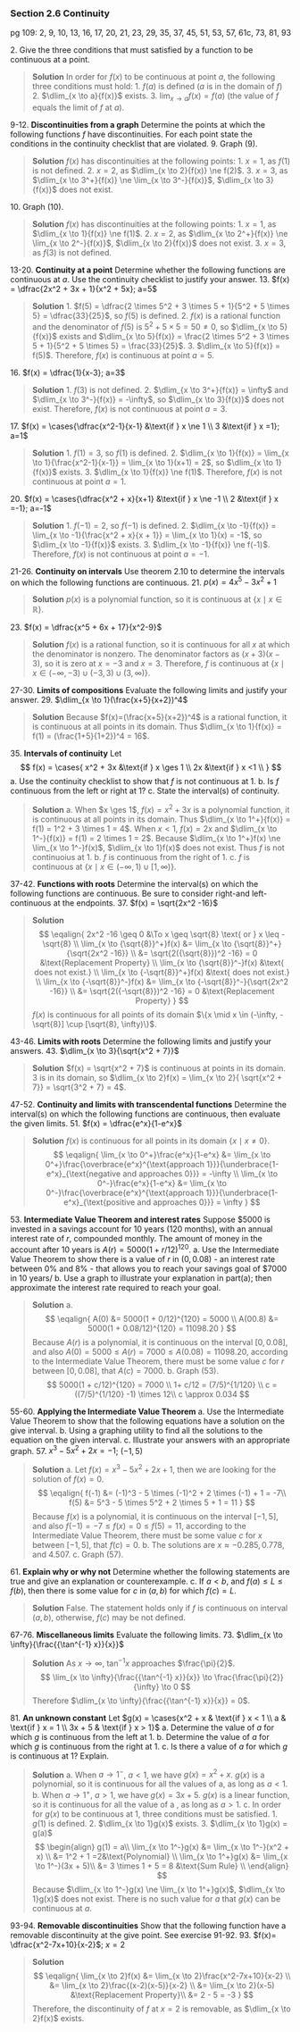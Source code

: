 ### Section 2.6 Continuity
pg 109: 2, 9, 10, 13, 16, 17, 20, 21, 23, 29, 35, 37, 45, 51, 53, 57, 61c, 73, 81, 93

2\. Give the three conditions that must satisfied by a function to be continuous at a point.
>**Solution**
In order for $f(x)$ to be continuous at point $a$, the following three conditions must hold:
1\. $f(a)$ is defined ($a$ is in the domain of $f$)
2\. $\dlim_{x \to a}{f(x)}$ exists.
3\. $\lim_{x \to a}{f(x)} = f(a)$ (the value of $f$ equals the limit of $f$ at $a$).

9-12\. **Discontinuities from a graph** Determine the points at which the following functions $f$ have discontinuities. For each point state the conditions in the continuity checklist that are violated.
9\. Graph (9).
>**Solution**
$f(x)$ has discontinuities at the following points:
1\. $x=1$, as $f(1)$ is not defined.
2\. $x=2$, as $\dlim_{x \to 2}{f(x)} \ne f(2)$.
3\. $x=3$, as $\dlim_{x \to 3^+}{f(x)} \ne \lim_{x \to 3^-}{f(x)}$, $\dlim_{x \to 3}{f(x)}$ does not exist.

10\. Graph (10).
>**Solution**
$f(x)$ has discontinuities at the following points:
1\. $x=1$, as $\dlim_{x \to 1}{f(x)} \ne f(1)$.
2\. $x=2$, as $\dlim_{x \to 2^+}{f(x)} \ne \lim_{x \to 2^-}{f(x)}$, $\dlim_{x \to 2}{f(x)}$ does not exist.
3\. $x=3$, as $f(3)$ is not defined.

13-20\. **Continuity at a point** Determine whether the following functions are continuous at $a$. Use the continuity checklist to justify your answer.
13\. $f(x) = \dfrac{2x^2 + 3x + 1}{x^2 + 5x}; a=5$
>**Solution**
1\. $f(5) = \dfrac{2 \times 5^2 + 3 \times 5 + 1}{5^2 + 5 \times 5} = \dfrac{33}{25}$, so $f(5)$ is defined.
2\. $f(x)$ is a rational function and the denominator of $f(5)$ is $5^2 + 5 \times 5 = 50 \ne 0$, so $\dlim_{x \to 5}{f(x)}$ exists and $\dlim_{x \to 5}{f(x)} = \frac{2 \times 5^2 + 3 \times 5 + 1}{5^2 + 5 \times 5} = \frac{33}{25}$.
3\. $\dlim_{x \to 5}{f(x)} = f(5)$.
Therefore, $f(x)$ is continuous at point $a=5$.

16\. $f(x) = \dfrac{1}{x-3}; a=3$
>**Solution**
1\. $f(3)$ is not defined.
2\. $\dlim_{x \to 3^+}{f(x)} = \infty$ and $\dlim_{x \to 3^-}{f(x)} = -\infty$, so $\dlim_{x \to 3}{f(x)}$ does not exist.
Therefore, $f(x)$ is not continuous at point $a=3$.

17\. $f(x) = \cases{\dfrac{x^2-1}{x-1} &\text{if } x \ne 1 \\ 3 &\text{if } x =1}; a=1$
>**Solution**
1\. $f(1) = 3$, so $f(1)$ is defined.
2\. $\dlim_{x \to 1}{f(x)} = \lim_{x \to 1}{\frac{x^2-1}{x-1}} = \lim_{x \to 1}(x+1) = 2$, so $\dlim_{x \to 1}{f(x)}$ exists.
3\. $\dlim_{x \to 1}{f(x)} \ne f(1)$.
Therefore, $f(x)$ is not continuous at point $a=1$.

20\. $f(x) = \cases{\dfrac{x^2 + x}{x+1} &\text{if } x \ne -1 \\ 2 &\text{if } x =-1}; a=-1$
>**Solution**
1\. $f(-1) = 2$, so $f(-1)$ is defined.
2\. $\dlim_{x \to -1}{f(x)} = \lim_{x \to -1}{\frac{x^2 + x}{x + 1}} = \lim_{x \to 1}(x) = -1$, so $\dlim_{x \to -1}{f(x)}$ exists.
3\. $\dlim_{x \to -1}{f(x)} \ne f(-1)$.
Therefore, $f(x)$ is not continuous at point $a=-1$.

21-26\. **Continuity on intervals**  Use theorem 2.10 to determine the intervals on which the following functions are continuous.
21\. $p(x) = 4x^5 - 3x^2 + 1$
>**Solution**
$p(x)$ is a polynomial function, so it is continuous at $\{x \mid x \in \mathbb{R} \}$.

23\. $f(x) = \dfrac{x^5 + 6x + 17}{x^2-9}$
>**Solution**
$f(x)$ is a rational function, so it is continuous for all $x$ at which the denominator is nonzero. The denominator factors as $(x+3)(x-3)$, so it is zero at $x=-3$ and $x=3$. Therefore, $f$ is continuous at $\{x \mid x \in (-\infty, -3) \cup (-3, 3) \cup (3, \infty)\}$.

27-30\. **Limits of compositions** Evaluate the following limits and justify your answer.
29\. $\dlim_{x \to 1}(\frac{x+5}{x+2})^4$
>**Solution**
Because $f(x)=(\frac{x+5}{x+2})^4$ is a rational function, it is continuous at all points in its domain. Thus $\dlim_{x \to 1}{f(x)} = f(1) = (\frac{1+5}{1+2})^4 = 16$.

35\. **Intervals of continuity** Let
$$
f(x) = \cases{
x^2 + 3x &\text{if } x \ges 1 \\
2x &\text{if } x <1 \\
}
$$
a. Use the continuity checklist to show that $f$ is not continuous at $1$.
b. Is $f$ continuous from the left or right at $1$?
c. State the interval(s) of continuity.
>**Solution**
a. When $x \ges 1$, $f(x) = x^2 + 3x$ is a polynomial function, it is continuous at all points in its domain. Thus $\dlim_{x \to 1^+}{f(x)} = f(1) = 1^2 + 3 \times 1 = 4$. When $x<1$, $f(x)=2x$ and $\dlim_{x \to 1^-}{f(x)} = f(1) = 2 \times 1 = 2$. Because $\dlim_{x \to 1^+}f(x) \ne \lim_{x \to 1^-}f(x)$, $\dlim_{x \to 1}f(x)$ does not exist. Thus $f$ is not continuoius at $1$.
b. $f$ is continuous from the right of $1$.
c. $f$ is continuous at $\{x \mid x \in (-\infty, 1) \cup [1, \infty)\}$.

37-42\. **Functions with roots** Determine the interval(s) on which the following functions are continuous. Be sure to consider right-and left-continuous at the endpoints.
37\. $f(x) = \sqrt{2x^2 -16}$
>**Solution**
$$
\eqalign{
2x^2 -16 \geq 0 &\To x \geq \sqrt{8} \text{ or } x \leq -\sqrt{8} \\
\lim_{x \to {\sqrt{8}}^+}f(x) &= \lim_{x \to {\sqrt{8}}^+}{\sqrt{2x^2 -16}}  \\
&= \sqrt{2({\sqrt{8}})^2 -16} = 0 &\text{Replacement Property} \\
\lim_{x \to {\sqrt{8}}^-}f(x) &\text{ does not exist.} \\
\lim_{x \to {-\sqrt{8}}^+}f(x) &\text{ does not exist.} \\
\lim_{x \to {-\sqrt{8}}^-}f(x) &= \lim_{x \to {-\sqrt{8}}^-}{\sqrt{2x^2 -16}}  \\
&= \sqrt{2({-\sqrt{8}})^2 -16} = 0 &\text{Replacement Property}
}
$$
$f(x)$ is continuous for all points of its domain $\{x \mid x \in (-\infty, -\sqrt{8}] \cup [\sqrt{8}, \infty)\}$.

43-46\. **Limits with roots** Determine the following limits and justify your answers.
43\. $\dlim_{x \to 3}{\sqrt{x^2 + 7}}$
>**Solution**
$f(x) = \sqrt{x^2 + 7}$ is continuous at points in its domain. $3$ is in its domain, so $\dlim_{x \to 2}f(x) = \lim_{x \to 2}{ \sqrt{x^2 + 7}} =  \sqrt{3^2 + 7} = 4$.

47-52\. **Continuity and limits with transcendental functions** Determine the interval(s) on which the following functions are continuous, then evaluate the given limits.
51\. $f(x) = \dfrac{e^x}{1-e^x}$
>**Solution**
$f(x)$ is continuous for all points in its domain $\{x \mid x \ne 0\}$.
$$
\eqalign{
\lim_{x \to 0^+}\frac{e^x}{1-e^x} &= \lim_{x \to 0^+}\frac{\overbrace{e^x}^{\text{approach 1}}}{\underbrace{1-e^x}_{\text{negative and approaches 0}}} = -\infty \\
\lim_{x \to 0^-}\frac{e^x}{1-e^x} &= \lim_{x \to 0^-}\frac{\overbrace{e^x}^{\text{approach 1}}}{\underbrace{1-e^x}_{\text{positive and approaches 0}}} = \infty
}
$$

53\. **Intermediate Value Theorem and interest rates** Suppose \$5000 is invested in a savings account for 10 years (120 months), with an  annual interest rate of $r$, compounded monthly. The amount of money in the account after 10 years is $A(r) = 5000(1 + r/12)^{120}$.
a. Use the Intermediate Value Theorem to show there is a value of $r$ in $(0, 0.08)$ -  an interest rate between 0% and 8% - that allows you to reach your savings goal of \$7000 in 10 years/
b. Use a graph to illustrate your explanation in part(a); then approximate the interest rate required to reach your goal.
>**Solution**
a.
$$
\eqalign{
A(0) &= 5000(1 + 0/12)^{120} = 5000 \\
A(00.8) &= 5000(1 + 0.08/12)^{120} = 11098.20
}
$$
Because $A(r)$ is a polynomial, it is continuous on the interval $[0, 0.08]$, and also $A(0) = 5000  \le A(r)=7000 \le A(0.08) = 11098.20$, according to the Intermediate Value Theorem, there must be some value $c$ for $r$ between $[0, 0.08]$, that $A(c) = 7000$.
b. Graph (53).
$$
5000(1 + c/12)^{120} = 7000 \\
1+ c/12 = (7/5)^{1/120} \\
c = ((7/5)^{1/120} -1) \times 12\\
c \approx 0.034
$$

55-60\. **Applying the Intermediate Value Theorem**
a. Use the Intermediate Value Theorem to show that the following equations have a solution on the give interval.
b. Using a graphing utility to find all the solutions to the equation on the given interval.
c. Illustrate your answers with an appropriate graph.
57\. $x^3 -5x^2+2x = -1$; $(-1, 5)$
>**Solution**
a. Let $f(x) = x^3 -5x^2+2x + 1$, then we are looking for the solution of $f(x) = 0$.
$$
\eqalign{
f(-1) &= (-1)^3 - 5 \times (-1)^2 + 2 \times (-1) + 1 = -7\\
f(5) &= 5^3 - 5 \times 5^2 + 2 \times 5 + 1 = 11
}
$$
Because $f(x)$ is a polynomial, it is continuous on the interval $[-1, 5]$, and also $f(-1) = -7 \le f(x)=0 \le f(5) = 11$, according to the Intermediate Value Theorem, there must be some value $c$ for $x$ between $[-1, 5]$, that $f(c) = 0$.
b. The solutions are $x \approx -0.285, 0.778$, and $4.507$.
c. Graph (57).

61\. **Explain why or why not** Determine whether the following statements are true and give an explanation or counterexample.
c. If $a<b$, and $f(a) \leq L \leq f(b)$, then there is some value for $c$ in $(a, b)$ for which $f(c) = L$.
>**Solution**
False. The statement holds only if $f$ is continuous on interval $(a, b)$, otherwise, $f(c)$ may be not defined.

67-76\. **Miscellaneous limits** Evaluate the following limits.
73\. $\dlim_{x \to \infty}{\frac{{\tan^{-1} x}}{x}}$
>**Solution**
As $x \to \infty$, $\tan^{-1} x$ approaches $\frac{\pi}{2}$.
$$
\lim_{x \to \infty}{\frac{{\tan^{-1} x}}{x}} \to \frac{\frac{\pi}{2}}{\infty} \to 0
$$
Therefore $\dlim_{x \to \infty}{\frac{{\tan^{-1} x}}{x}} = 0$.

81\. **An unknown constant** Let $g(x) = \cases{x^2 + x & \text{if } x < 1 \\ a & \text{if } x = 1 \\ 3x + 5 & \text{if } x > 1}$
a. Determine the value of $a$ for which $g$ is continuous from the left at $1$.
b. Determine the value of $a$ for which $g$ is continuous from the right at $1$.
c. Is there a value of $a$ for which $g$ is continuous at $1$? Explain.
>**Solution**
a. When $a \to 1^-$, $a< 1$, we have $g(x) = x^2 + x$. $g(x)$ is a polynomial, so it is continuous for all the values of a, as long as $a<1$.
b. When $a \to 1^+$, $a> 1$, we have $g(x) = 3x + 5$. $g(x)$ is a linear function, so it is continuous for all the value of a , as long as $a >1$.
c. In order for $g(x)$ to be continuous at $1$,  three conditions must be satisfied.
1\. $g(1)$ is defined.
2\. $\dlim_{x \to 1}g(x)$ exists.
3\. $\dlim_{x \to 1}g(x) = g(a)$
$$
\begin{align}
g(1) = a\\
\lim_{x \to 1^-}g(x) &= \lim_{x \to 1^-}(x^2 + x)  \\
&= 1^2 + 1 =2&\text{Polynomial} \\
\lim_{x \to 1^+}g(x) &= \lim_{x \to 1^-}(3x + 5)\\
&= 3 \times 1 + 5 = 8 &\text{Sum Rule} \\
\end{align}
$$
Because $\dlim_{x \to 1^-}g(x) \ne \lim_{x \to 1^+}g(x)$,  $\dlim_{x \to 1}g(x)$ does not exist. There is no such value for $a$ that $g(x)$ can be continuous at $a$.

93-94\. **Removable  discontinuities** Show that the following function have a removable discontinuity at the give point. See exercise 91-92.
93\. $f(x)= \dfrac{x^2-7x+10}{x-2}$; $x=2$
>**Solution**
$$
\eqalign{
\lim_{x \to 2}f(x) &= \lim_{x \to 2}\frac{x^2-7x+10}{x-2} \\
&= \lim_{x \to 2}\frac{(x-2)(x-5)}{x-2} \\
&= \lim_{x \to 2}(x-5) &\text{Replacement Property}\\
&= 2 - 5 = -3
}
$$
Therefore, the discontinuity of $f$ at $x=2$ is removable, as $\dlim_{x \to 2}f(x)$ exists.
